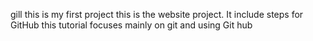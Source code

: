 gill
this is my first project
this is the website project. It include steps for GitHub
this tutorial focuses mainly on git and using Git hub
